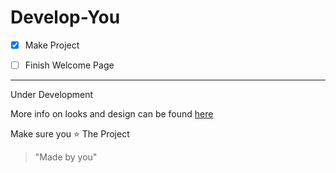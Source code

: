 # Develop-You

- [X] Make Project
- [ ] Finish Welcome Page


***
<p>Under Development</p>

More info on looks and design can be found [here](https://github.com/besupernow/Develop-You/blob/master/moreinfo.md)


Make sure you :star: The Project
>"Made by you"
